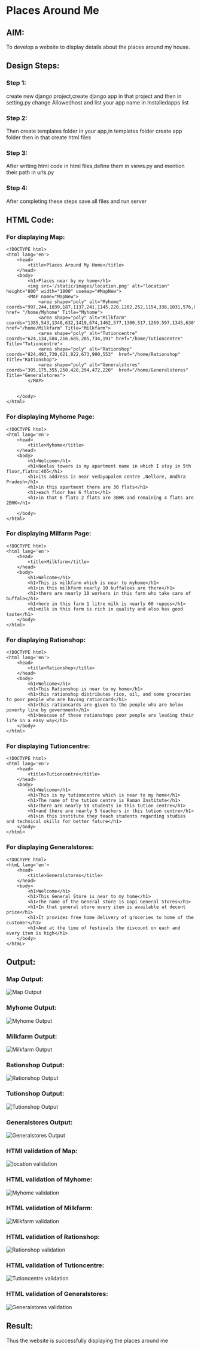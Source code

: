 # Places Around Me
## AIM:
To develop a website to display details about the places around my house.

## Design Steps:

### Step 1:
create new django project,create django app in that project and then in setting.py change Allowedhost and list your app name in Installedapps list    
### Step 2:
Then create templates folder in your app,in templates folder create app folder then in that create html files  
### Step 3:
After writing html code in html files,define them in views.py and mention their path in urls.py 
### Step 4:
After completing these steps save all files and run server

## HTML Code:
### For displaying Map:
```
<!DOCTYPE html>
<html lang='en'>
    <head>
        <title>Places Around My Home</title>
    </head>
    <body>
        <h1>Places near by my home</h1>
        <img src='/static/images/location.png' alt="location" height="800" width="1800" usemap="#MapNew">
        <MAP name="MapNew">
            <area shape="poly" alt="Myhome" coords="997,244,1039,187,1137,241,1145,220,1202,252,1154,338,1031,576,888,445" href= "/home/Myhome" Title="Myhome">
            <area shape="poly" alt="Milkfarm" coords="1385,543,1348,632,1419,674,1462,577,1300,517,1269,597,1345,630" href="/home/Milkfarm" Title="Milkfarm">
            <area shape="poly" alt="Tutioncentre" coords="624,134,584,216,685,285,734,191" href="/home/Tutioncentre" Title="Tutioncentre">
            <area shape="poly" alt="Rationshop" coords="824,493,730,621,822,673,900,553"  href="/home/Rationshop" Title="Rationshop">
            <area shape="poly" alt="Generalstores" coords="395,175,355,250,428,294,472,220"  href="/home/Generalstores" Title="Generalstores">
        </MAP>


    </body>
</html>
```
### For displaying Myhome Page:
```
<!DOCTYPE html>
<html lang='en'>
    <head>
        <title>Myhome</title>
    </head>
    <body>
        <h1>Welcome</h1>
        <h1>Neelas towers is my apartment name in which I stay in 5th floor,flatno:405</h1>
        <h1>its address is near vedayapalem centre ,Nellore, Andhra Pradesh</h1>
        <h1>in this apartment there are 30 flats</h1>
        <h1>each floor has 6 flats</h1>
        <h1>in that 6 flats 2 flats are 3BHK and remaining 4 flats are 2BHK</h1>
        
    </body>
</html>
```
### For displaying Milfarm Page:
```
<!DOCTYPE html>
<html lang='en'>
    <head>
        <title>Milkfarm</title>
    </head>
    <body>
        <h1>Welcome</h1>
        <h1>This is milkfarm which is near to myhome</h1>
        <h1>in this milkfarm nearly 10 buffaloes are there</h1>
        <h1>there are nearly 10 workers in this farm who take care of buffalo</h1>
        <h1>here in this farm 1 litre milk is nearly 60 rupees</h1>
        <h1>milk in this farm is rich in quality and also has good taste</h1>
    </body>
</html>
```
### For displaying Rationshop:
```
<!DOCTYPE html>
<html lang='en'>
    <head>
        <title>Rationshop</title>
    </head>
    <body>
        <h1>Welcome</h1>
        <h1>This Rationshop is near to my home</h1>
        <h1>this rationshop distributes rice, oil, and some groceries to poor people who are having rationcard</h1>
        <h1>this rationcards are given to the people who are below poverty line by government</h1>
        <h1>beacase of these rationshops poor people are leading their life in a easy way</h1>
    </body>
</html>
```
### For displaying Tutioncentre:
```
<!DOCTYPE html>
<html lang='en'>
    <head>
        <title>Tutioncentre</title>
    </head>
    <body>
        <h1>Welcome</h1>
        <h1>This is my tutioncentre which is near to my home</h1>
        <h1>The name of the tution centre is Raman Institute</h1>
        <h1>There are nearly 50 students in this tution centre</h1>
        <h1>and there are nearly 5 teachers in this tution centre</h1>
        <h1>in this institute they teach students regarding studies and technical skills for better future</h1>
    </body>
</html>
```
### For displaying Generalstores:
```
<!DOCTYPE html>
<htmL lang='en'>
    <head>
        <title>Generalstores</title>
    </head>
    <body>
        <h1>Welcome</h1>
        <h1>This General Store is near to my home</h1>
        <h1>The name of the General store is Gopi General Stores</h1>
        <h1>In that general store every item is available at decent price</h1>
        <h1>It provides free home delivery of groceries to home of the customer</h1>
        <h1>And at the time of festivals the discount on each and every item is high</h1>
    </body>
</htmL>
```

## Output:
### Map Output:
![Map Output](./images/mapoutput.png)
### Myhome Output:
![Myhome Output](./images/myhomeoutput.png)
### Milkfarm Output:
![Milkfarm Output](./images/milkfarmoutput.png)
### Rationshop Output:
![Rationshop Output](./images/rationshopoutput.png)
### Tutionshop Output:
![Tutionshop Output](./images/tutioncentreoutput.png)
### Generalstores Output:
![Generalstores Output](./images/generalstoresoutput.png)
### HTMl validation of Map:
![location validation](./images/mapvalidation.png)
### HTML validation of Myhome:
![Myhome validation](./images/myhomevalidation.png)
### HTML validation of Milkfarm:
![Milkfarm validation](./images/milkfarmvalidation.png)
### HTML validation of Rationshop:
![Rationshop validation](./images/rationshopvalidation.png)
### HTML validation of Tutioncentre:
![Tutioncentre validation](./images/tutioncentrevalidation.png)
### HTML validation of Generalstores:
![Generalstores validation](./images/generalstoresvalidation.png)
## Result:
Thus the website is successfully displaying the places around me